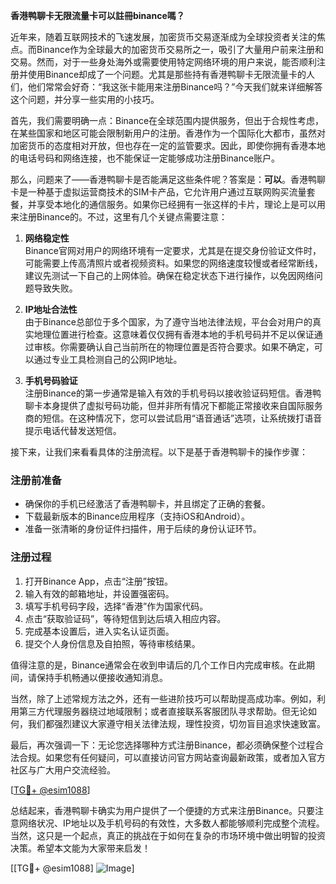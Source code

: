 **香港鸭聊卡无限流量卡可以註冊binance嗎？**

近年来，随着互联网技术的飞速发展，加密货币交易逐渐成为全球投资者关注的焦点。而Binance作为全球最大的加密货币交易所之一，吸引了大量用户前来注册和交易。然而，对于一些身处海外或需要使用特定网络环境的用户来说，能否顺利注册并使用Binance却成了一个问题。尤其是那些持有香港鸭聊卡无限流量卡的人们，他们常常会好奇：“我这张卡能用来注册Binance吗？”今天我们就来详细解答这个问题，并分享一些实用的小技巧。

首先，我们需要明确一点：Binance在全球范围内提供服务，但出于合规性考虑，在某些国家和地区可能会限制新用户的注册。香港作为一个国际化大都市，虽然对加密货币的态度相对开放，但也存在一定的监管要求。因此，即使你拥有香港本地的电话号码和网络连接，也不能保证一定能够成功注册Binance账户。

那么，问题来了——香港鸭聊卡是否能满足这些条件呢？答案是：**可以**。香港鸭聊卡是一种基于虚拟运营商技术的SIM卡产品，它允许用户通过互联网购买流量套餐，并享受本地化的通信服务。如果你已经拥有一张这样的卡片，理论上是可以用来注册Binance的。不过，这里有几个关键点需要注意：

1. **网络稳定性**  
   Binance官网对用户的网络环境有一定要求，尤其是在提交身份验证文件时，可能需要上传高清照片或者视频资料。如果您的网络速度较慢或者经常断线，建议先测试一下自己的上网体验。确保在稳定状态下进行操作，以免因网络问题导致失败。

2. **IP地址合法性**  
   由于Binance总部位于多个国家，为了遵守当地法律法规，平台会对用户的真实地理位置进行检查。这意味着仅仅拥有香港本地的手机号码并不足以保证通过审核。你需要确认自己当前所在的物理位置是否符合要求。如果不确定，可以通过专业工具检测自己的公网IP地址。

3. **手机号码验证**  
   注册Binance的第一步通常是输入有效的手机号码以接收验证码短信。香港鸭聊卡本身提供了虚拟号码功能，但并非所有情况下都能正常接收来自国际服务商的短信。在这种情况下，您可以尝试启用“语音通话”选项，让系统拨打语音提示电话代替发送短信。

接下来，让我们来看看具体的注册流程。以下是基于香港鸭聊卡的操作步骤：

### 注册前准备
- 确保你的手机已经激活了香港鸭聊卡，并且绑定了正确的套餐。
- 下载最新版本的Binance应用程序（支持iOS和Android）。
- 准备一张清晰的身份证件扫描件，用于后续的身份认证环节。

### 注册过程
1. 打开Binance App，点击“注册”按钮。
2. 输入有效的邮箱地址，并设置强密码。
3. 填写手机号码字段，选择“香港”作为国家代码。
4. 点击“获取验证码”，等待短信到达后填入相应内容。
5. 完成基本设置后，进入实名认证页面。
6. 提交个人身份信息及自拍照，等待审核结果。

值得注意的是，Binance通常会在收到申请后的几个工作日内完成审核。在此期间，请保持手机畅通以便接收通知消息。

当然，除了上述常规方法之外，还有一些进阶技巧可以帮助提高成功率。例如，利用第三方代理服务器绕过地域限制；或者直接联系客服团队寻求帮助。但无论如何，我们都强烈建议大家遵守相关法律法规，理性投资，切勿盲目追求快速致富。

最后，再次强调一下：无论您选择哪种方式注册Binance，都必须确保整个过程合法合规。如果您有任何疑问，可以直接访问官方网站查询最新政策，或者加入官方社区与广大用户交流经验。

[[TG💪+ @esim1088](https://t.me/s/esim1088)]

总结起来，香港鸭聊卡确实为用户提供了一个便捷的方式来注册Binance。只要注意网络状况、IP地址以及手机号码的有效性，大多数人都能够顺利完成整个流程。当然，这只是一个起点，真正的挑战在于如何在复杂的市场环境中做出明智的投资决策。希望本文能为大家带来启发！

[[TG💪+ @esim1088] ![Image](https://i.postimg.cc/4NQfJmqS/Snipaste-2025-05-13-00-14-12.png)]